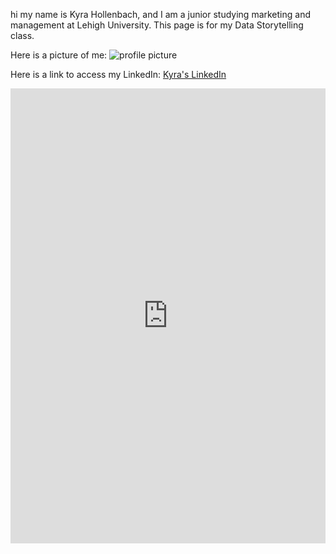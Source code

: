 hi my name is Kyra Hollenbach, and I am a junior studying marketing and management at Lehigh University. This page is for my Data Storytelling class.

Here is a picture of me:
![profile picture](https://yt3.ggpht.com/ytc/AAUvwnhAuHaluCJCkhqPClH0iBP-fdu8vN2oNVY4mcNgDGg=s900-c-k-c0x00ffffff-no-rj) 

Here is a link to access my LinkedIn:
[Kyra's LinkedIn](https://www.linkedin.com/in/kyrahollenbach/)


<iframe title="Lehigh University Enrollment Fall 2020" aria-label="chart" id="datawrapper-chart-ma8gi" src="https://datawrapper.dwcdn.net/ma8gi/1/" scrolling="no" frameborder="0" style="width: 0; min-width: 100% !important; border: none;" height="728"></iframe><script type="text/javascript">!function(){"use strict";window.addEventListener("message",(function(a){if(void 0!==a.data["datawrapper-height"])for(var e in a.data["datawrapper-height"]){var t=document.getElementById("datawrapper-chart-"+e)||document.querySelector("iframe[src*='"+e+"']");t&&(t.style.height=a.data["datawrapper-height"][e]+"px")}}))}();
</script>
